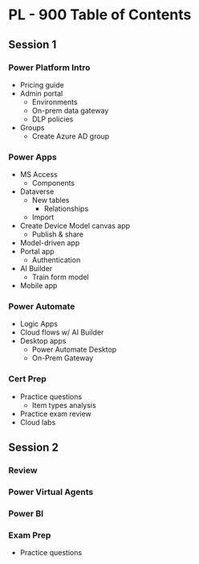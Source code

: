 # PL - 900 Table of Contents

## Session 1

### Power Platform Intro

* Pricing guide
* Admin portal
  * Environments
  * On-prem data gateway
  * DLP policies
* Groups
  * Create Azure AD group

### Power Apps

* MS Access
  * Components
* Dataverse
  * New tables
    * Relationships
  * Import
* Create Device Model canvas app
  * Publish & share
* Model-driven app
* Portal app
  * Authentication
* AI Builder
  * Train form model
* Mobile app

### Power Automate

* Logic Apps
* Cloud flows w/ AI Builder
* Desktop apps
  * Power Automate Desktop
  * On-Prem Gateway

### Cert Prep

* Practice questions
  * Item types analysis
* Practice exam review
* Cloud labs

## Session 2

### Review



### Power Virtual Agents



### Power BI



### Exam Prep

* Practice questions





























